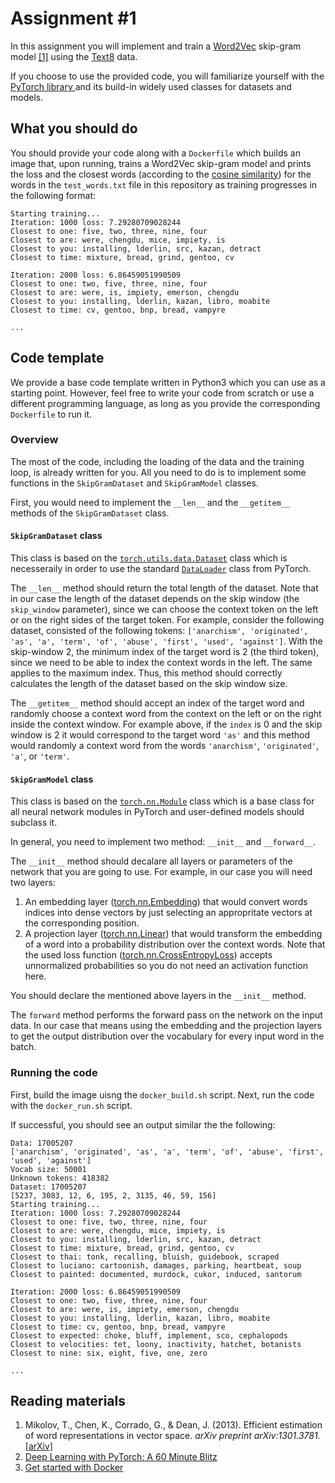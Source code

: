 # Assignment #1

In this assignment you will implement and train 
a [Word2Vec](https://en.wikipedia.org/wiki/Word2vec) 
skip-gram model [\[1\]](https://arxiv.org/abs/1301.3781)
using the [Text8](http://mattmahoney.net/dc/text8.zip) data.

If you choose to use the provided code, you will familiarize yourself 
with the [PyTorch library ](http://pytorch.org/) and its build-in widely used 
classes for datasets and models.


## What you should do
You should provide your code along with a `Dockerfile` 
which builds an image that, upon running, trains 
a Word2Vec skip-gram model and prints the loss and the closest words 
(according to the 
[cosine similarity](https://en.wikipedia.org/wiki/Cosine_similarity))
for the words in the `test_words.txt` file in this repository 
as training progresses  in the following format:
```
Starting training...
Iteration: 1000 loss: 7.29280709028244
Closest to one: five, two, three, nine, four
Closest to are: were, chengdu, mice, impiety, is
Closest to you: installing, lderlin, src, kazan, detract
Closest to time: mixture, bread, grind, gentoo, cv

Iteration: 2000 loss: 6.86459051990509
Closest to one: two, five, three, nine, four
Closest to are: were, is, impiety, emerson, chengdu
Closest to you: installing, lderlin, kazan, libro, moabite
Closest to time: cv, gentoo, bnp, bread, vampyre

...
``` 



## Code template
We provide a base code template written in Python3 
which you can use as a starting point. 
However, feel free to write your code from scratch 
or use a different programming language, as long as you provide 
the corresponding `Dockerfile` to run it.  

### Overview

The most of the code, including the loading of the data and the training loop,
is already written for you. All you need to do is to implement 
some functions in the `SkipGramDataset` and `SkipGramModel` classes. 

First, you would need to implement the `__len__` and the `__getitem__` methods 
of the `SkipGramDataset` class.  

#### `SkipGramDataset` class 

This class is based on the 
[`torch.utils.data.Dataset`](http://pytorch.org/docs/0.3.0/data.html#torch.utils.data.Dataset) 
class which is necesseraily
in order to use the standard 
[`DataLoader`](http://pytorch.org/docs/0.3.0/data.html#torch.utils.data.DataLoader) 
class from PyTorch.

The `__len__` method should return 
the total length of the dataset. Note that in our case the length of the dataset
depends on the skip window (the `skip_window` parameter), since we can choose the context token on the left 
or on the right sides of the target token.
For example, consider the following dataset, consisted of the following 
tokens: `['anarchism', 'originated', 'as', 'a', 'term', 'of', 'abuse', 'first', 'used', 'against']`.
With the skip-window 2, the minimum index of the target word 
is 2 (the third token), since we need to be able to index 
the context words in the left. The same applies to the maximum index. 
Thus, this method should correctly calculates the length of the dataset
based on the skip window size.

The `__getitem__` method should accept an index of the target word 
and randomly choose a context word from the context on the left or on 
the right inside the context window.
For example above, if the `index` is 0 and the skip window is 2 
it would correspond to the target word `'as'` and this method would 
randomly a context word from the words 
`'anarchism'`, `'originated'`, `'a'`, or `'term'`.


#### `SkipGramModel` class 
This class is based on the 
[`torch.nn.Module`](http://pytorch.org/docs/0.3.0/nn.html#torch.nn.Module) 
class which is a base class for all neural network modules in PyTorch and 
user-defined models should subclass it. 

In general, you need to implement two method: `__init__` and `__forward__`.

The `__init__` method should decalare all layers or parameters of the network that
you are going to use. For example, in our case you will need two layers:
1. An embedding layer 
([torch.nn.Embedding](http://pytorch.org/docs/0.3.0/nn.html#torch.nn.Embedding)) 
that would convert words indices into dense vectors 
by just selecting an appropritate vectors at the corresponding position.
2. A projection layer 
([torch.nn.Linear](http://pytorch.org/docs/0.3.0/nn.html#torch.nn.Linear))
that would transform the embedding of a word into a probability distribution 
over the context words. Note that the used loss function 
([torch.nn.CrossEntropyLoss](http://pytorch.org/docs/0.3.0/nn.html#torch.nn.CrossEntropyLoss))
accepts unnormalized probabilities so you do not need an activation function here.

You should declare the mentioned above layers in the `__init__` method.

The `forward` method performs the forward pass on the network on the input data. 
In our case that means using the embedding and the projection layers to get the output
distribution over the vocabulary for every input word in the batch.


### Running the code
First, build the image uisng the `docker_build.sh` script. 
Next, run the code with the `docker_run.sh` script. 

If successful, you should see an output similar the the following:
 ```
Data: 17005207
['anarchism', 'originated', 'as', 'a', 'term', 'of', 'abuse', 'first', 'used', 'against']
Vocab size: 50001
Unknown tokens: 418382
Dataset: 17005207
[5237, 3083, 12, 6, 195, 2, 3135, 46, 59, 156]
Starting training...
Iteration: 1000 loss: 7.29280709028244
Closest to one: five, two, three, nine, four
Closest to are: were, chengdu, mice, impiety, is
Closest to you: installing, lderlin, src, kazan, detract
Closest to time: mixture, bread, grind, gentoo, cv
Closest to thai: tonk, recalling, bluish, guidebook, scraped
Closest to luciano: cartoonish, damages, parking, heartbeat, soup
Closest to painted: documented, murdock, cukor, induced, santorum

Iteration: 2000 loss: 6.86459051990509
Closest to one: two, five, three, nine, four
Closest to are: were, is, impiety, emerson, chengdu
Closest to you: installing, lderlin, kazan, libro, moabite
Closest to time: cv, gentoo, bnp, bread, vampyre
Closest to expected: choke, bluff, implement, sco, cephalopods
Closest to velocities: tet, loony, inactivity, hatchet, botanists
Closest to nine: six, eight, five, one, zero

...
```

## Reading materials

1. Mikolov, T., Chen, K., Corrado, G., & Dean, J. (2013). 
Efficient estimation of word representations in vector space. 
*arXiv preprint arXiv:1301.3781.* [\[arXiv\]](https://arxiv.org/abs/1301.3781)
2. [Deep Learning with PyTorch: A 60 Minute Blitz](http://pytorch.org/tutorials/beginner/deep_learning_60min_blitz.html)
3. [Get started with Docker](https://docs.docker.com/get-started/)

